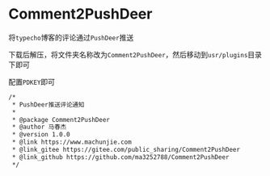 # Comment2PushDeer

将`typecho`博客的评论通过`PushDeer`推送

下载后解压，将文件夹名称改为`Comment2PushDeer`，然后移动到`usr/plugins`目录下即可

配置`PDKEY`即可


```bash
/*
 * PushDeer推送评论通知
 *
 * @package Comment2PushDeer
 * @author 马春杰
 * @version 1.0.0
 * @link https://www.machunjie.com
 * @link_gitee https://gitee.com/public_sharing/Comment2PushDeer
 * @link_github https://github.com/ma3252788/Comment2PushDeer
 */
```
